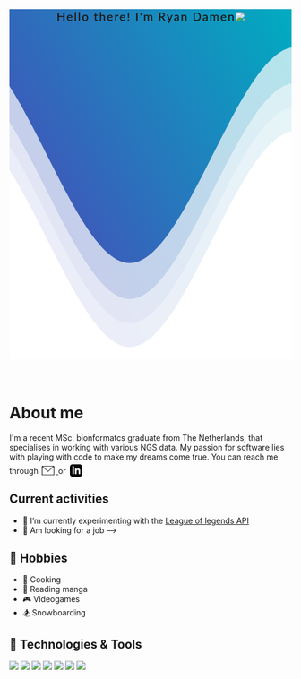 <header style="
    position: relative;font-family: 'Lato', sans-serif;
    font-size: 150%;
    font-weight: 600;
    position: relative;
    letter-spacing: 2px;
    text-align: center;
    background: linear-gradient(60deg, rgba(84, 58, 183, 1) 0%, rgba(0, 172, 193, 1) 100%);">
Hello there! I'm Ryan Damen<img src="https://media.giphy.com/media/hvRJCLFzcasrR4ia7z/giphy.gif" width="25px">
<!-- Wave  -->
<svg class="waves" xmlns="http://www.w3.org/2000/svg" xmlns:xlink="http://www.w3.org/1999/xlink"
viewBox="0 24 150 28" preserveAspectRatio="none" shape-rendering="auto"
style="
    width: 100%;
    height: 15vh;
    margin-bottom: -9px;">
<defs>
<path id="gentle-wave" d="M-160 44c30 0 58-18 88-18s 58 18 88 18 58-18 88-18 58 18 88 18 v44h-352z" />
</defs>
<g class="parallax">
<use xlink:href="#gentle-wave" x="48" y="0" fill="rgba(255,255,255,0.7" />
<use xlink:href="#gentle-wave" x="48" y="3" fill="rgba(255,255,255,0.5)" />
<use xlink:href="#gentle-wave" x="48" y="5" fill="rgba(255,255,255,0.3)" />
<use xlink:href="#gentle-wave" x="48" y="7" fill="#fff" />
</g>
</svg>
<!-- End of wave -->
</header>

# About me
I'm a recent MSc. bionformatcs graduate from The Netherlands, that specialises in working with various NGS data. My passion for software lies with playing with code to make my dreams come true.
You can reach me through
<a href="mailto:ryan_damen@outlook.com">
  <img alt="Abhishek's LinkedIN" width="22px" src="https://raw.githubusercontent.com/ryandamen/ryandamen/main/img/icon_email.svg" style="position:relative; top:5px;margin:0px 3px;" />
</a>
or
<a href="https://www.linkedin.com/in/ryandamen/">
  <img alt="Abhishek's LinkedIN" width="22px" src="https://raw.githubusercontent.com/ryandamen/ryandamen/main/img/icon_linkedin.svg" style="position:relative; top:5px;margin:0px 3px;" />
</a>

<!-- <img align="right" alt="GIF" src="https://raw.githubusercontent.com/ryandamen/ryandamen/main/img/code_play.gif" width="400" height="300"/> -->

## Current activities
- 🌱 I’m currently experimenting with the [League of legends API](https://developer.riotgames.com/)
- 💼 Am looking for a job -->

## 📅 Hobbies
- 🍖 Cooking
- 📖 Reading manga
- 🎮 Videogames
- 🏂 Snowboarding

## 🔧 Technologies & Tools
![](https://img.shields.io/badge/OS-Linux-informational?style=flat&logo=linux&logoColor=white&color=3B6746)
![](https://img.shields.io/badge/OS-Windows-informational?style=flat&logo=windows&logoColor=white&color=3B6746)
![](https://img.shields.io/badge/Shell-Bash-informational?style=flat&logo=gnu-bash&logoColor=white&color=3B6746)
![](https://img.shields.io/badge/Shell-Powershell-informational?style=flat&logo=powershell&logoColor=white&color=3B6746)
![](https://img.shields.io/badge/Code-Python-informational?style=flat&logo=python&logoColor=white&color=3B6746)
![](https://img.shields.io/badge/Code-R-informational?style=flat&logo=r&logoColor=white&color=3B6746)
![](https://img.shields.io/badge/Editor-VSC-informational?style=flat&logo=visualstudiocode&logoColor=white&color=3B6746)


<!-- links to reach me -->
[linkedin]: https://www.linkedin.com/in/ryandamen/
[email]: mailto:ryan_damen@outlook.com


<!-- Resources -->
<!-- Github icons: https://gist.github.com/rxaviers/7360908 -->
<!-- Gifs: https://onlinegiftools.com/ -->
<!-- Icons: https://simpleicons.org/ -->
<!-- Shields: https://shields.io/ -->
<!-- Awesome GitHub Profile README: https://github.com/abhisheknaiidu/awesome-github-profile-readme -->
<!-- HTML Emojis: https://www.fileformat.info/index.htm -->
<!-- Emojis: https://emojipedia.org/emoji/ -->
